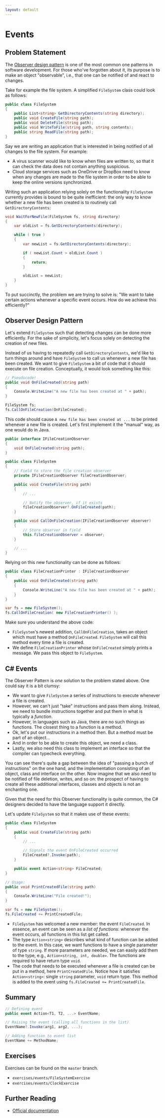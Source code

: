 ```yaml
---
layout: default
---
```

# Events

## Problem Statement

The [Observer design pattern](https://en.wikipedia.org/wiki/Observer_pattern) is
one of the most common one patterns in software development. For those who've
forgotten about it, its purpose is to make an object "observable", i.e.,
that one can be notified of and react to changes.

Take for example the file system. A simplified `FileSystem` class could look as follows:

```csharp
public class FileSystem
{
    public List<string> GetDirectoryContents(string directory);
    public void CreateFile(string path);
    public void DeleteFile(string path);
    public void WriteToFile(string path, string contents);
    public string ReadFile(string path);
}
```

Say we are writing an application that is interested in being
notified of all changes to the file system. For example:

* A virus scanner would like to know when files are written to, so that
  it can check the data does not contain anything suspicious.
* Cloud storage services such as OneDrive or DropBox need
  to know when any changes are made to the file system in order
  to be able to keep the online versions synchronized.

Writing such an application relying solely on the functionality
`FileSystem` currently provides is bound to be quite inefficient:
the only way to know whether a new file
has been created is to routinely call `GetDirectoryContents`:

```csharp
void WaitForNewFile(FileSystem fs, string directory)
{
    var oldList = fs.GetDirectoryContents(directory);

    while ( true )
    {
        var newList = fs.GetDirectoryContents(directory);

        if ( newList.Count > oldList.Count )
        {
            return;
        }

        oldList = newList;
    }
}
```

To put succinctly, the problem we are trying to solve
is: "We want to take certain actions whenever
a specific event occurs. How do we achieve this efficiently?"

## Observer Design Pattern

Let's extend `FileSystem` such that detecting
changes can be done more efficiently.
For the sake of simplicity,
let's focus solely on detecting the
creation of new files.

Instead of us having to repeatedly call `GetDirectoryContents`,
we'd like to turn things around and have `FileSystem` to
call us whenever a new file has been created.
We want to give `FileSystem` a bit of code that it should
execute on file creation. Conceptually, it would look something like this:

```csharp
// Pseudocode!
public void OnFileCreated(string path)
{
    Console.WriteLine("A new file has been created at " + path);
}

FileSystem fs;
fs.CallOnFileCreation(OnFileCreated);
```

This code should cause `A new file has been created at ...` to be printed
whenever a new file is created. Let's first implement it the "manual" way,
as one would do in Java.

```csharp
public interface IFileCreationObserver
{
    void OnFileCreated(string path);
}

public class FileSystem
{
    // Field to store the file creation observer
    private IFileCreationObserver fileCreationObserver;

    public void CreateFile(string path)
    {
        // ...

        // Notify the observer, if it exists
        fileCreationObserver?.OnFileCreated(path);
    }

    public void CallOnFileCreation(IFileCreationObserver observer)
    {
        // Store observer in field
        this.fileCreationObserver = observer;
    }

    // ...
}
```

Relying on this new functionality can be done as follows:

```csharp
public class FileCreationPrinter : IFileCreationObserver
{
    public void OnFileCreated(string path)
    {
        Console.WriteLine("A new file has been created at " + path);
    }
}

var fs = new FileSystem();
fs.CallOnFileCreation( new FileCreationPrinter() );
```

Make sure you understand the above code:

* `FileSystem`'s newest addition, `CallOnFileCreation`, takes
  an object which must have a method `OnFileCreated`.
  `FileSystem` will call this method every time a file is created.
* We define `FileCreationPrinter` whose `OnFileCreated` simply
  prints a message. We pass this object to `FileSystem`.

## C# Events

The Observer Pattern is *one* solution to the problem stated above.
One could say it is a bit clumsy:

* We want to give `FileSystem` a series of instructions to execute whenever
  a file is created.
* However, we can't just "take" instructions and pass them along.
  Instead, we need to bundle instructions together and put them in
  what is typically a *function*.
* However, in languages such as Java, there are no such things as functions.
  The closest thing to a function is a method.
* Ok, let's put our instructions in a method then.
  But a method must be part of an object...
* And in order to be able to create this object, we need a class.
* Lastly, we also need this class to implement an interface
  so that the compiler can typecheck everything.

You can see there's quite a gap between the idea of "passing a bunch of instructions"
on the one hand, and the implementation consisting of an object, class and interface
on the other. Now imagine that we also need to be notified of file deletion,
writes, and so on: the prospect of having to create all these additional interfaces,
classes and objects is not an enchanting one.

Given that the need for this Observer functionality is quite common,
the C# designers decided to have the language support it directly.

Let's update `FileSystem` so that it makes use of these events:

```csharp
public class FileSystem
{
    public void CreateFile(string path)
    {
        // ...

        // Signals the event OnFileCreated occurred
        FileCreated?.Invoke(path);
    }

    public event Action<string> FileCreated;
}

// Usage:
public void PrintCreatedFile(string path)
{
    Console.WriteLine("File created!");
}

var fs = new FileSystem();
fs.FileCreated += PrintCreatedFile;
```

* `FileSystem` has welcomed a new member: the event `FileCreated`.
  In essence, an event can be seen as a *list of functions*:
  whenever the event occurs, all functions in this list get called.
* The type `Action<string>` describes what kind of function
  can be added to the event. In this case, we want
  functions to have a single parameter of type `string`. If more parameters
  are needed, we can easily add them to the type, e.g., `Action<string, int, double>`.
  The functions are required to have return type `void`.
* The code that needs to be executed whenever a file is created
  can be put in a method, here `PrintCreatedFile`. Notice how
  it satisfies `Action<string>`: single `string` parameter, `void` return type.
  This method is added to the event using `fs.FileCreated += PrintCreatedFile`.

## Summary

```csharp
// Defining event
public event Action<T1, T2, ...> EventName;

// Raising the event (calling all functions in the list)
EventName?.Invoke(arg1, arg2, ...);

// Adding function to event list
EventName += MethodName;
```

## Exercises

Exercises can be found on the `master` branch.

* `exercises/events/FileSystemExercise`
* `exercises/events/ClockExercise`

## Further Reading

* [Official documentation](https://docs.microsoft.com/en-us/dotnet/csharp/programming-guide/events/index)
